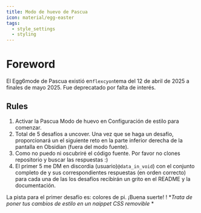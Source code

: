 ```yaml
---
title: Modo de huevo de Pascua
icon: material/egg-easter
tags:
  - style_settings
  - styling
---
```


# Foreword

El Egg6mode de Pascua existió en`flexcyon`tema del 12 de abril de 2025 a finales de mayo 2025. Fue deprecatado por falta de interés.

## Rules

1. Activar la Pascua Modo de huevo en Configuración de estilo para comenzar.
2. Total de 5 desafíos a uncover. Una vez que se haga un desafío, proporcionará un
   el siguiente reto en la parte inferior derecha de la pantalla en Obsidian
   (fuera del modo fuente).
3. Como no puedo ni oscubriré el código fuente. Por favor no clones
   repositorio y buscar las respuestas :)
4. El primer 5 me DM en discordia (usuario)`@data_in_void`) con el conjunto completo de
   y sus correspondientes respuestas (en orden correcto) para cada una de las
   los desafíos recibirán un grito en el README y la documentación.

La pista para el primer desafío es: colores de pi. ¡Buena suerte!
! \*_Trata de poner tus cambios de estilo en un naippet CSS removible_ \*
